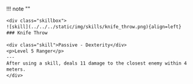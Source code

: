 !!! note ""

    <div class="skillbox">
    ![skill](../../../static/img/skills/knife_throw.png){align=left}
    ### Knife Throw

    <div class="skill">Passive - Dexterity</div>
    <p>Level 5 Ranger</p>
    ---
    After using a skill, deals 11 damage to the closest enemy within 4 meters.
    </div>
